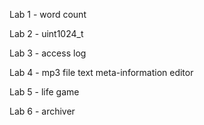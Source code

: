 Lab 1 - word count

Lab 2 - uint1024_t

Lab 3 - access log

Lab 4 - mp3 file text meta-information editor

Lab 5 - life game

Lab 6 - archiver

